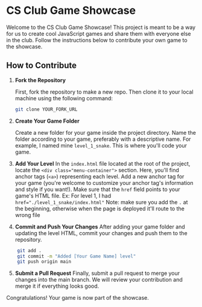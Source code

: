 # CS Club Game Showcase

Welcome to the CS Club Game Showcase! This project is meant to be a way for us to create cool JavaScript games and share them with everyone else in the club. Follow the instructions below to contribute your own game to the showcase.

## How to Contribute

1. **Fork the Repository**

   First, fork the repository to make a new repo. Then clone it to your local machine using the following command:

   ```bash
   git clone YOUR_FORK_URL
   ```

2. **Create Your Game Folder**

   Create a new folder for your game inside the project directory. Name the folder according to your game, preferably with a descriptive name. For example, I named mine `level_1_snake`.
   This is where you'll code your game.

3. **Add Your Level**
   In the `index.html` file located at the root of the project, locate the `<div class="menu-container">` section. Here, you'll find anchor tags (`<a>`) representing each level. Add a new anchor tag for your game (you're welcome to customize your anchor tag's information and style if you want!).
   Make sure that the `href` field points to your game's HTML file.
   Ex: For level 1, I had `href="./level_1_snake/index.html"`
   Note: make sure you add the `.` at the beginning, otherwise when the page is deployed it'll route to the wrong file

4. **Commit and Push Your Changes**
   After adding your game folder and updating the level HTML, commit your changes and push them to the repository.

```bash
    git add .
    git commit -m "Added [Your Game Name] level"
    git push origin main
```

5. **Submit a Pull Request**
   Finally, submit a pull request to merge your changes into the main branch. We will review your contribution and merge it if everything looks good.

Congratulations! Your game is now part of the showcase.
